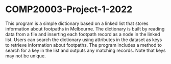 # COMP20003-Project-1-2022
This program is a simple dictionary based on a linked list that stores information about footpaths in Melbourne. The dictionary is built by reading data from a file and inserting each footpath record as a node in the linked list. Users can search the dictionary using attributes in the dataset as keys to retrieve information about footpaths. The program includes a method to search for a key in the list and outputs any matching records. Note that keys may not be unique.
